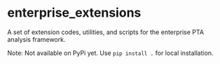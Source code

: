 # enterprise_extensions
A set of extension codes, utilities, and scripts for the enterprise
PTA analysis framework.

Note: Not available on PyPi yet. Use `pip install .` for local installation.
